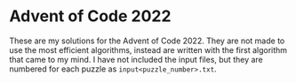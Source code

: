 # Advent of Code 2022
These are my solutions for the Advent of Code 2022. They are not made to use the most efficient algorithms, instead are written with the first algorithm that came to my mind. I have not included the input files, but they are numbered for each puzzle as `input<puzzle_number>.txt`.